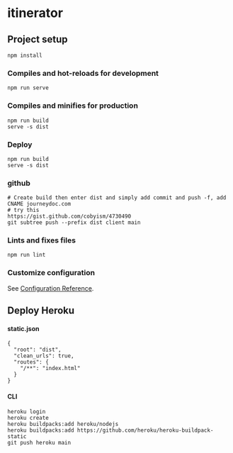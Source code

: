 # itinerator

## Project setup

```
npm install
```

### Compiles and hot-reloads for development

```
npm run serve
```

### Compiles and minifies for production

```
npm run build
serve -s dist
```

### Deploy

```
npm run build
serve -s dist
```

### github

```
# Create build then enter dist and simply add commit and push -f, add CNAME journeydoc.com
# try this
https://gist.github.com/cobyism/4730490
git subtree push --prefix dist client main
```

### Lints and fixes files

```
npm run lint
```

### Customize configuration

See [Configuration Reference](https://cli.vuejs.org/config/).

## Deploy Heroku

#### static.json

```
{
  "root": "dist",
  "clean_urls": true,
  "routes": {
    "/**": "index.html"
  }
}
```

#### CLI

```
heroku login
heroku create
heroku buildpacks:add heroku/nodejs
heroku buildpacks:add https://github.com/heroku/heroku-buildpack-static
git push heroku main
```

